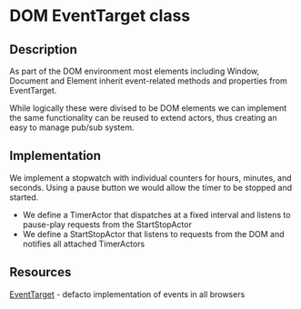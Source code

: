 # DOM EventTarget class
## Description
As part of the DOM environment most elements including Window, Document and Element inherit event-related methods and properties from EventTarget.

While logically these were divised to be DOM elements we can implement the same functionality can be reused to extend actors, thus creating an easy to manage pub/sub system.

## Implementation
We implement a stopwatch with individual counters for hours, minutes, and seconds. Using a pause button we would allow the timer to be stopped and started.

- We define a TimerActor that dispatches at a fixed interval and listens to pause-play requests from the StartStopActor
- We define a StartStopActor that listens to requests from the DOM and notifies all attached TimerActors

## Resources
[EventTarget](https://developer.mozilla.org/en-US/docs/Web/API/EventTarget) - defacto implementation of events in all browsers